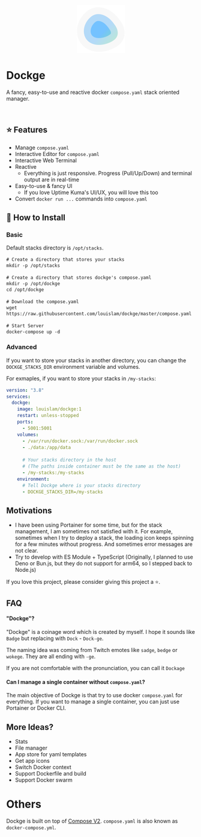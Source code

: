 <div align="center" width="100%">
    <img src="./frontend/public/icon.svg" width="128" alt="" />
</div>

# Dockge

A fancy, easy-to-use and reactive docker `compose.yaml` stack oriented manager.

<img src="https://github.com/louislam/dockge/assets/1336778/26a583e1-ecb1-4a8d-aedf-76157d714ad7" width="900" alt="" />

## ⭐ Features

- Manage `compose.yaml`
- Interactive Editor for `compose.yaml`
- Interactive Web Terminal
- Reactive
   - Everything is just responsive. Progress (Pull/Up/Down) and terminal output are in real-time
- Easy-to-use & fancy UI
   - If you love Uptime Kuma's UI/UX, you will love this too
- Convert `docker run ...` commands into `compose.yaml`

## 🔧 How to Install

### Basic

Default stacks directory is `/opt/stacks`.

```
# Create a directory that stores your stacks
mkdir -p /opt/stacks

# Create a directory that stores dockge's compose.yaml
mkdir -p /opt/dockge
cd /opt/dockge

# Download the compose.yaml
wget https://raw.githubusercontent.com/louislam/dockge/master/compose.yaml

# Start Server
docker-compose up -d
```

### Advanced

If you want to store your stacks in another directory, you can change the `DOCKGE_STACKS_DIR` environment variable and volumes.

For exmaples, if you want to store your stacks in `/my-stacks`:

```yaml
version: "3.8"
services:
  dockge:
    image: louislam/dockge:1
    restart: unless-stopped
    ports:
      - 5001:5001
    volumes:
      - /var/run/docker.sock:/var/run/docker.sock
      - ./data:/app/data

      # Your stacks directory in the host
      # (The paths inside container must be the same as the host)
      - /my-stacks:/my-stacks
    environment:
      # Tell Dockge where is your stacks directory
      - DOCKGE_STACKS_DIR=/my-stacks
```


## Motivations

- I have been using Portainer for some time, but for the stack management, I am sometimes not satisfied with it. For example, sometimes when I try to deploy a stack, the loading icon keeps spinning for a few minutes without progress. And sometimes error messages are not clear.
- Try to develop with ES Module + TypeScript (Originally, I planned to use Deno or Bun.js, but they do not support for arm64, so I stepped back to Node.js)

If you love this project, please consider giving this project a ⭐.


## FAQ

#### "Dockge"?

"Dockge" is a coinage word which is created by myself. I hope it sounds like `Badge` but replacing with `Dock` - `Dock-ge`.

The naming idea was coming from Twitch emotes like `sadge`, `bedge` or `wokege`. They are all ending with `-ge`.

If you are not comfortable with the pronunciation, you can call it `Dockage`

#### Can I manage a single container without `compose.yaml`?

The main objective of Dockge is that try to use docker `compose.yaml` for everything. If you want to manage a single container, you can just use Portainer or Docker CLI.

## More Ideas?

- Stats
- File manager
- App store for yaml templates
- Get app icons
- Switch Docker context
- Support Dockerfile and build
- Support Docker swarm


# Others

Dockge is built on top of [Compose V2](https://docs.docker.com/compose/migrate/). `compose.yaml`  is also known as `docker-compose.yml`.


